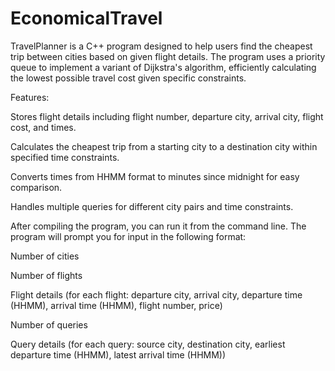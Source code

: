 # EconomicalTravel
TravelPlanner is a C++ program designed to help users find the cheapest trip between cities based on given flight details. The program uses a priority queue to implement a variant of Dijkstra's algorithm, efficiently calculating the lowest possible travel cost given specific constraints.

Features:

Stores flight details including flight number, departure city, arrival city, flight cost, and times.

Calculates the cheapest trip from a starting city to a destination city within specified time constraints.

Converts times from HHMM format to minutes since midnight for easy comparison.

Handles multiple queries for different city pairs and time constraints.

After compiling the program, you can run it from the command line. The program will prompt you for input in the following format:

Number of cities

Number of flights

Flight details (for each flight: departure city, arrival city, departure time (HHMM), arrival time (HHMM), 
flight number, price)

Number of queries

Query details (for each query: source city, destination city, earliest departure time (HHMM), latest arrival time (HHMM))
